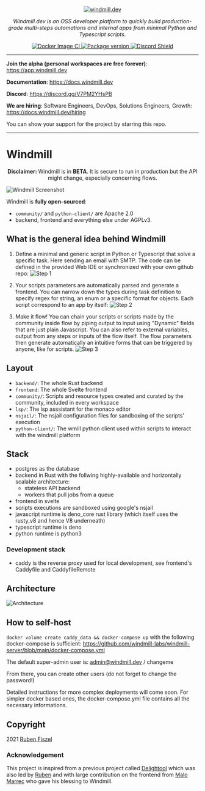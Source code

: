 <p align="center">
  <a href="https://app.windmill.dev"><img src="./imgs/windmill.svg" alt="windmill.dev"></a>
</p>
<p align="center">
    <em>Windmill.dev is an OSS developer platform to quickly build production-grade multi-steps automations and internal apps from minimal Python and Typescript scripts.</em>
</p>
<p align="center">
<a href="https://github.com/windmill-labs/windmill/actions/workflows/docker-image.yml" target="_blank">
    <img src="https://github.com/windmill-labs/windmill/actions/workflows/docker-image.yml/badge.svg" alt="Docker Image CI">
</a>
<a href="https://pypi.org/project/wmill" target="_blank">
    <img src="https://img.shields.io/pypi/v/wmill?color=%2334D058&label=pypi%20package" alt="Package version">
</a>
<a href="https://discord.gg/V7PM2YHsPB" target="_blank">
  <img src="https://discordapp.com/api/guilds/930051556043276338/widget.png" alt="Discord Shield"/>
</a>
</p>

---

**Join the alpha (personal workspaces are free forever)**:
<https://app.windmill.dev>

**Documentation**: <https://docs.windmill.dev>

**Discord**: <https://discord.gg/V7PM2YHsPB>

**We are hiring**: Software Engineers, DevOps, Solutions Engineers, Growth:
<https://docs.windmill.dev/hiring>

You can show your support for the project by starring this repo.

---

# Windmill

<p align="center">
<b>Disclaimer: </b>Windmill is in <b>BETA</b>. It is secure to run in production but the API might change,
especially concerning flows.
</p>

![Windmill Screenshot](./imgs/windmill.webp)

Windmill is <b>fully open-sourced</b>:

- `community/` and `python-client/` are Apache 2.0
- backend, frontend and everything else under AGPLv3.

## What is the general idea behind Windmill

1. Define a minimal and generic script in Python or Typescript that solve a
   specific task. Here sending an email with SMTP. The code can be defined in
   the provided Web IDE or synchronized with your own github repo:
   ![Step 1](./imgs/step1.png)

2. Your scripts parameters are automatically parsed and generate a frontend. You
   can narrow down the types during task definition to specify regex for string,
   an enum or a specific format for objects. Each script correspond to an app by
   itself: ![Step 2](./imgs/step2.png)

3. Make it flow! You can chain your scripts or scripts made by the community
   inside flow by piping output to input using "Dynamic" fields that are just
   plain Javascript. You can also refer to external variables, output from any
   steps or inputs of the flow itself. The flow parameters then generate
   automatically an intuitive forms that can be triggered by anyone, like for
   scripts. ![Step 3](./imgs/step3.png)

## Layout

- `backend/`: The whole Rust backend
- `frontend`: The whole Svelte frontend
- `community/`: Scripts and resource types created and curated by the community,
  included in every workspace
- `lsp/`: The lsp asssistant for the monaco editor
- `nsjail/`: The nsjail configuration files for sandboxing of the scripts'
  execution
- `python-client/`: The wmill python client used within scripts to interact with
  the windmill platform

## Stack

- postgres as the database
- backend in Rust with the follwing highly-available and horizontally scalable
  architecture:
  - stateless API backend
  - workers that pull jobs from a queue
- frontend in svelte
- scripts executions are sandboxed using google's nsjail
- javascript runtime is deno_core rust library (which itself uses the rusty_v8
  and hence V8 underneath)
- typescript runtime is deno
- python runtime is python3

### Development stack

- caddy is the reverse proxy used for local development, see frontend's
  Caddyfile and CaddyfileRemote

## Architecture

![Architecture](./imgs/architecture.svg)

## How to self-host

`docker volume create caddy_data && docker-compose up` with the following
docker-compose is sufficient:
<https://github.com/windmill-labs/windmill-server/blob/main/docker-compose.yml>

The default super-admin user is: admin@windmill.dev / changeme

From there, you can create other users (do not forget to change the password!)

Detailed instructions for more complex deployments will come soon. For simpler
docker based ones, the docker-compose.yml file contains all the necessary
informations.

## Copyright

2021 [Ruben Fiszel](https://github.com/rubenfiszel)

### Acknowledgement

This project is inspired from a previous project called
[Delightool](https://github.com/windmill-labs/delightool-legacy) which was also
led by [Ruben](https://github.com/rubenfiszel) and with large contribution on
the frontend from [Malo Marrec](https://github.com/malomarrec) who gave his
blessing to Windmill.

